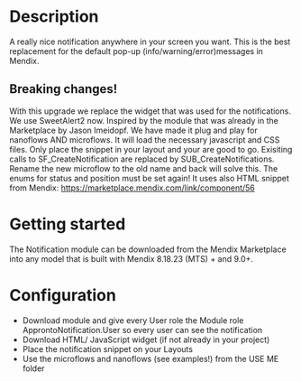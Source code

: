 # Description
A really nice notification anywhere in your screen you want. This is the best replacement for the default pop-up (info/warning/error)messages in Mendix. 

## Breaking changes!

With this upgrade we replace the widget that was used for the notifications. We use SweetAlert2 now. Inspired by the module that was already in the Marketplace by Jason Imeidopf. We have made it plug and play for nanoflows AND microflows. It will load the necessary javascript and CSS files. Only place the snippet in your layout and your are good to go. Exisiting calls to SF_CreateNotification are replaced by SUB_CreateNotifications. Rename the new microflow to the old name and back will solve this. The enums for status and position must be set again! It uses also HTML snippet from Mendix: https://marketplace.mendix.com/link/component/56 

# Getting started
The Notification module can be downloaded from the Mendix Marketplace into any model that is built with Mendix 8.18.23 (MTS) + and 9.0+.  
 
# Configuration
- Download module and give every User role the Module role ApprontoNotification.User so every user can see the notification
- Download HTML/ JavaScript widget (if not already in your project)
- Place the notification snippet on your Layouts
- Use the microflows and nanoflows (see examples!) from the USE ME folder
